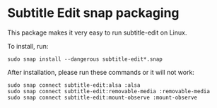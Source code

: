 # Subtitle Edit snap packaging

This package makes it very easy to run subtitle-edit on Linux.

To install, run:

`sudo snap install --dangerous subtitle-edit*.snap`

After installation, please run these commands or it will not work:

```
sudo snap connect subtitle-edit:alsa :alsa
sudo snap connect subtitle-edit:removable-media :removable-media
sudo snap connect subtitle-edit:mount-observe :mount-observe
```
